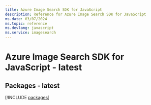 ```yaml
---
title: Azure Image Search SDK for JavaScript
description: Reference for Azure Image Search SDK for JavaScript
ms.date: 03/07/2024
ms.topic: reference
ms.devlang: javascript
ms.service: imagesearch
---
```

# Azure Image Search SDK for JavaScript - latest
## Packages - latest
[!INCLUDE [packages](image-search-index.md)]